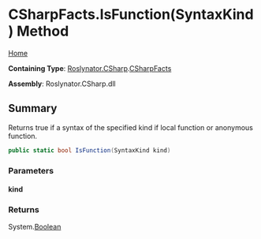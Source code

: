 <a name="_top"></a>

# CSharpFacts\.IsFunction\(SyntaxKind\) Method

[Home](../../../../README.md#_top)

**Containing Type**: [Roslynator.CSharp](../../README.md#_top)\.[CSharpFacts](../README.md#_top)

**Assembly**: Roslynator\.CSharp\.dll

## Summary

Returns true if a syntax of the specified kind if local function or anonymous function\.

```csharp
public static bool IsFunction(SyntaxKind kind)
```

### Parameters

#### kind

### Returns

System\.[Boolean](https://docs.microsoft.com/en-us/dotnet/api/system.boolean)

